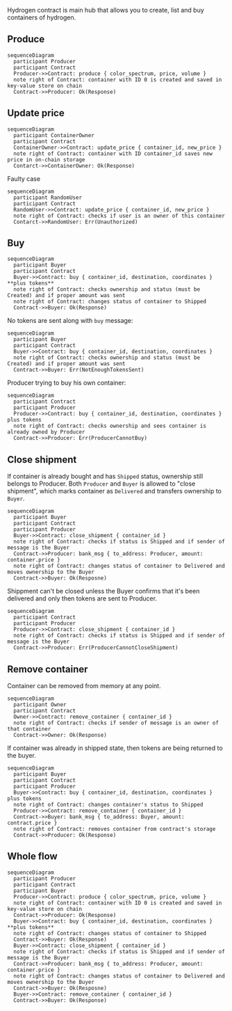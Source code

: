 Hydrogen contract is main hub that allows you to create, list and buy containers of hydrogen.

## Produce

```mermaid
sequenceDiagram
  participant Producer
  participant Contract
  Producer->>Contract: produce { color_spectrum, price, volume }
  note right of Contract: container with ID 0 is created and saved in key-value store on chain
  Contract->>Producer: Ok(Response)
```

## Update price

```mermaid
sequenceDiagram
  participant ContainerOwner
  participant Contract
  ContainerOwner->>Contract: update_price { container_id, new_price }
  note right of Contract: container with ID container_id saves new price in on-chain storage
  Contarct->>ContainerOwner: Ok(Response)
```

Faulty case

```mermaid
sequenceDiagram
  participant RandomUser
  participant Contract
  RandomUser->>Contract: update_price { container_id, new_price }
  note right of Contract: checks if user is an owner of this container
  Contarct->>RandomUser: Err(Unauthorized)
```

## Buy

```mermaid
sequenceDiagram
  participant Buyer
  participant Contract
  Buyer->>Contract: buy { container_id, destination, coordinates } **plus tokens**
  note right of Contract: checks ownership and status (must be Created) and if proper amount was sent
  note right of Contract: changes status of container to Shipped
  Contract->>Buyer: Ok(Response)
```

No tokens are sent along with `buy` message:

```mermaid
sequenceDiagram
  participant Buyer
  participant Contract
  Buyer->>Contract: buy { container_id, destination, coordinates }
  note right of Contract: checks ownership and status (must be Created) and if proper amount was sent
  Contract->>Buyer: Err(NotEnoughTokensSent)
```


Producer trying to buy his own container:

```mermaid
sequenceDiagram
  participant Contract
  participant Producer
  Producer->>Contract: buy { container_id, destination, coordinates } plus tokens
  note right of Contract: checks ownership and sees container is already owned by Producer
  Contract->>Producer: Err(ProducerCannotBuy)
```


## Close shipment

If container is already bought and has `Shipped` status, ownership still belongs to Producer. Both `Producer` and `Buyer` is allowed to "close shipment", which marks container as `Delivered` and transfers ownership to `Buyer`.

```mermaid
sequenceDiagram
  participant Buyer
  participant Contract
  participant Producer
  Buyer->>Contract: close_shipment { container_id }
  note right of Contract: checks if status is Shipped and if sender of message is the Buyer
  Contract->>Producer: bank_msg { to_address: Producer, amount: container.price }
  note right of Contract: changes status of container to Delivered and moves ownership to the Buyer
  Contract->>Buyer: Ok(Resposne)
```


Shippment can't be closed unless the Buyer confirms that it's been delivered and only then tokens are sent to Producer.

```mermaid
sequenceDiagram
  participant Contract
  participant Producer
  Producer->>Contract: close_shipment { container_id }
  note right of Contract: checks if status is Shipped and if sender of message is the Buyer
  Contract->>Producer: Err(ProducerCannotCloseShipment)
```


## Remove container

Container can be removed from memory at any point.

```mermaid
sequenceDiagram
  participant Owner
  participant Contract
  Owner->>Contract: remove_container { container_id }
  note right of Contract: checks if sender of message is an owner of that container
  Contract->>Owner: Ok(Response)
```

If container was already in shipped state, then tokens are being returned to the buyer.

```mermaid
sequenceDiagram
  participant Buyer
  participant Contract
  participant Producer
  Buyer->>Contract: buy { container_id, destination, coordinates } plus tokens
  note right of Contract: changes container's status to Shipped
  Producer->>Contract: remove_container { container_id }
  Contract->>Buyer: bank_msg { to_address: Buyer, amount: contract.price }
  note right of Contract: removes container from contract's storage
  Contract->>Producer: Ok(Response)
```

## Whole flow

```mermaid
sequenceDiagram
  participant Producer
  participant Contract
  participant Buyer
  Producer->>Contract: produce { color_spectrum, price, volume }
  note right of Contract: container with ID 0 is created and saved in key-value store on chain
  Contract->>Producer: Ok(Response)
  Buyer->>Contract: buy { container_id, destination, coordinates } **plus tokens**
  note right of Contract: changes status of container to Shipped
  Contract->>Buyer: Ok(Response)
  Buyer->>Contract: close_shipment { container_id }
  note right of Contract: checks if status is Shipped and if sender of message is the Buyer
  Contract->>Producer: bank_msg { to_address: Producer, amount: container.price }
  note right of Contract: changes status of container to Delivered and moves ownership to the Buyer
  Contract->>Buyer: Ok(Resposne)
  Buyer->>Contract: remove_container { container_id }
  Contract->>Buyer: Ok(Response)
```


